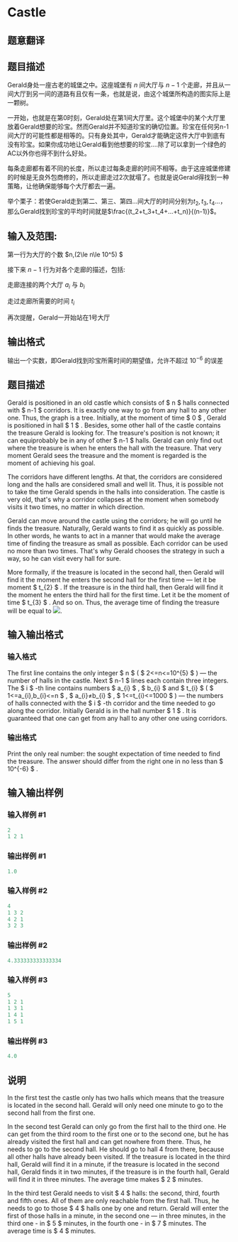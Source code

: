 # Castle

## 题意翻译

## 题目描述

Gerald身处一座古老的城堡之中。这座城堡有 $n$ 间大厅与 $n-1$ 个走廊，并且从一间大厅到另一间的道路有且仅有一条，也就是说，由这个城堡所构造的图实际上是一颗树。

一开始，也就是在第0时刻，Gerald处在第1间大厅里。这个城堡中的某个大厅里放着Gerald想要的珍宝。然而Gerald并不知道珍宝的确切位置。珍宝在任何另n-1间大厅的可能性都是相等的。只有身处其中，Gerald才能确定这件大厅中到底有没有珍宝。如果你成功地让Gerald看到他想要的珍宝....除了可以拿到一个绿色的AC以外你也得不到什么好处。

每条走廊都有着不同的长度，所以走过每条走廊的时间不相等。由于这座城堡修建的时候是无良外包商修的，所以走廊走过2次就塌了。也就是说Gerald得找到一种策略，让他确保能够每个大厅都去一遍。

举个栗子：若使Gerald走到第二、第三、第四...间大厅的时间分别为$t_2,t_3,t_4...$，那么Gerald找到珍宝的平均时间就是$\frac{(t_2+t_3+t_4+...+t_n)}{(n-1)}$。

## 输入及范围:

第一行为大厅的个数 $n,(2\le n\le 10^5) $

接下来 $n-1$ 行为对各个走廊的描述，包括:

走廊连接的两个大厅 $a_i$ 与 $b_i$

走过走廊所需要的时间 $t_i$

再次提醒，Gerald一开始站在1号大厅

## 输出格式

输出一个实数，即Gerald找到珍宝所需时间的期望值，允许不超过 $10^{-6}$ 的误差

## 题目描述

Gerald is positioned in an old castle which consists of $ n $ halls connected with $ n-1 $ corridors. It is exactly one way to go from any hall to any other one. Thus, the graph is a tree. Initially, at the moment of time $ 0 $ , Gerald is positioned in hall $ 1 $ . Besides, some other hall of the castle contains the treasure Gerald is looking for. The treasure's position is not known; it can equiprobably be in any of other $ n-1 $ halls. Gerald can only find out where the treasure is when he enters the hall with the treasure. That very moment Gerald sees the treasure and the moment is regarded is the moment of achieving his goal.

The corridors have different lengths. At that, the corridors are considered long and the halls are considered small and well lit. Thus, it is possible not to take the time Gerald spends in the halls into consideration. The castle is very old, that's why a corridor collapses at the moment when somebody visits it two times, no matter in which direction.

Gerald can move around the castle using the corridors; he will go until he finds the treasure. Naturally, Gerald wants to find it as quickly as possible. In other words, he wants to act in a manner that would make the average time of finding the treasure as small as possible. Each corridor can be used no more than two times. That's why Gerald chooses the strategy in such a way, so he can visit every hall for sure.

More formally, if the treasure is located in the second hall, then Gerald will find it the moment he enters the second hall for the first time — let it be moment $ t_{2} $ . If the treasure is in the third hall, then Gerald will find it the moment he enters the third hall for the first time. Let it be the moment of time $ t_{3} $ . And so on. Thus, the average time of finding the treasure will be equal to ![](https://cdn.luogu.com.cn/upload/vjudge_pic/CF101D/b49838cfc63333f346dbab1f03e9ebbd4e10d39b.png).

## 输入输出格式

### 输入格式

The first line contains the only integer $ n $ ( $ 2<=n<=10^{5} $ ) — the number of halls in the castle. Next $ n-1 $ lines each contain three integers. The $ i $ -th line contains numbers $ a_{i} $ , $ b_{i} $ and $ t_{i} $ ( $ 1<=a_{i},b_{i}<=n $ , $ a_{i}≠b_{i} $ , $ 1<=t_{i}<=1000 $ ) — the numbers of halls connected with the $ i $ -th corridor and the time needed to go along the corridor. Initially Gerald is in the hall number $ 1 $ . It is guaranteed that one can get from any hall to any other one using corridors.

### 输出格式

Print the only real number: the sought expectation of time needed to find the treasure. The answer should differ from the right one in no less than $ 10^{-6} $ .

## 输入输出样例

### 输入样例 #1

```cpp
2
1 2 1

```
### 输出样例 #1

```cpp
1.0

```
### 输入样例 #2

```cpp
4
1 3 2
4 2 1
3 2 3

```
### 输出样例 #2

```cpp
4.333333333333334

```
### 输入样例 #3

```cpp
5
1 2 1
1 3 1
1 4 1
1 5 1

```
### 输出样例 #3

```cpp
4.0

```
## 说明

In the first test the castle only has two halls which means that the treasure is located in the second hall. Gerald will only need one minute to go to the second hall from the first one.

In the second test Gerald can only go from the first hall to the third one. He can get from the third room to the first one or to the second one, but he has already visited the first hall and can get nowhere from there. Thus, he needs to go to the second hall. He should go to hall 4 from there, because all other halls have already been visited. If the treasure is located in the third hall, Gerald will find it in a minute, if the treasure is located in the second hall, Gerald finds it in two minutes, if the treasure is in the fourth hall, Gerald will find it in three minutes. The average time makes $ 2 $ minutes.

In the third test Gerald needs to visit $ 4 $ halls: the second, third, fourth and fifth ones. All of them are only reachable from the first hall. Thus, he needs to go to those $ 4 $ halls one by one and return. Gerald will enter the first of those halls in a minute, in the second one — in three minutes, in the third one - in $ 5 $ minutes, in the fourth one - in $ 7 $ minutes. The average time is $ 4 $ minutes.

